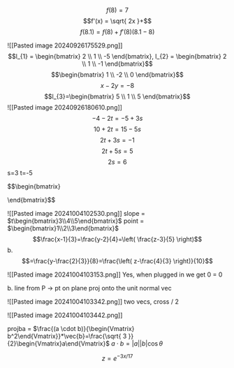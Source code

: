 $$f(8) = 7$$
$$f'(x) = \sqrt{ 2x }+$$
$$f(8.1) = f(8) + f'(8)(8.1-8)$$

![[Pasted image 20240926175529.png]]
$$l_{1} = \begin{bmatrix}
2 \\
1 \\
-5
\end{bmatrix}, l_{2} = \begin{bmatrix}
2 \\
1 \\
-1
\end{bmatrix}$$
$$\begin{bmatrix}
1 \\
-2 \\
0
\end{bmatrix}$$
$$x-2y=-8$$
$$l_{3}=\begin{bmatrix}
5 \\
1 \\
5
\end{bmatrix}$$
![[Pasted image 20240926180610.png]]
$$-4-2t=-5+3s$$
$$10+2t=15-5s$$
$$2t+3s=-1$$
$$2t+5s=5$$
$$2s=6$$
s=3
t=-5

$$\begin{bmatrix}

\end{bmatrix}$$



![[Pasted image 20241004102530.png]]
slope = $t\begin{bmatrix}3\\4\\5\end{bmatrix}$  point = $\begin{bmatrix}1\\2\\3\end{bmatrix}$
$$\frac{x-1}{3}=\frac{y-2}{4}=\left( \frac{z-3}{5} \right)$$
b.
$$=\frac{y-\frac{2}{3}}{8}=\frac{\left( z-\frac{4}{3} \right)}{10}$$

![[Pasted image 20241004103153.png]]
Yes, when plugged in we get 0 = 0

b.
line from P -> pt on plane
proj onto the unit normal vec

![[Pasted image 20241004103342.png]]
two vecs, cross / 2

![[Pasted image 20241004103442.png]]

projba = $\frac{(a \cdot b)}{\begin{Vmatrix} b^2\end{Vmatrix}}*\vec{b}=\frac{\sqrt{ 3 }}{2}\begin{Vmatrix}a\end{Vmatrix}$
$a\cdot b = |a | |b|\cos\theta$

$$z = e^{-3x/17}$$
